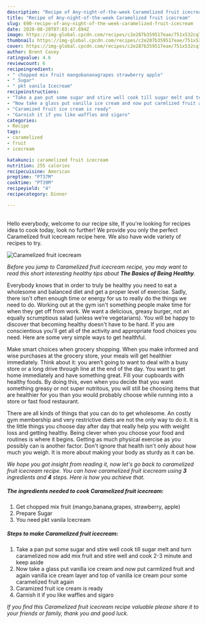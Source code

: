 ```yaml
---
description: "Recipe of Any-night-of-the-week Caramelized fruit icecream"
title: "Recipe of Any-night-of-the-week Caramelized fruit icecream"
slug: 690-recipe-of-any-night-of-the-week-caramelized-fruit-icecream
date: 2020-08-20T07:03:47.694Z
image: https://img-global.cpcdn.com/recipes/c2e287b359517eae/751x532cq70/caramelized-fruit-icecream-recipe-main-photo.jpg
thumbnail: https://img-global.cpcdn.com/recipes/c2e287b359517eae/751x532cq70/caramelized-fruit-icecream-recipe-main-photo.jpg
cover: https://img-global.cpcdn.com/recipes/c2e287b359517eae/751x532cq70/caramelized-fruit-icecream-recipe-main-photo.jpg
author: Brent Casey
ratingvalue: 4.6
reviewcount: 6
recipeingredient:
- " chopped mix fruit mangobananagrapes strawberry apple"
- " Sugar"
- " pkt vanila Icecream"
recipeinstructions:
- "Take a pan put some sugar and stire well cook till sugar melt and turn caramelized now add mix fruit and stire well and cook 2-3 minute and keep aside"
- "Now take a glass put vanilla ice cream and now put carmlized fruit and again vanilla ice cream layer and top of vanilla ice cream pour some caramelized fruit again"
- "Caramized fruit ice cream is ready"
- "Garnish it if you like waffles and sigaro"
categories:
- Recipe
tags:
- caramelized
- fruit
- icecream

katakunci: caramelized fruit icecream 
nutrition: 255 calories
recipecuisine: American
preptime: "PT37M"
cooktime: "PT39M"
recipeyield: "4"
recipecategory: Dinner

---
```

<br>
Hello everybody, welcome to our recipe site, If you're looking for recipes idea to cook today, look no further! We provide you only the perfect Caramelized fruit icecream recipe here. We also have wide variety of recipes to try.
<br>


![Caramelized fruit icecream](https://img-global.cpcdn.com/recipes/c2e287b359517eae/751x532cq70/caramelized-fruit-icecream-recipe-main-photo.jpg)

<i>Before you jump to Caramelized fruit icecream recipe, you may want to read this short interesting healthy tips about <strong>The Basics of Being Healthy</strong>.</i>

Everybody knows that in order to truly be healthy you need to eat a wholesome and balanced diet and get a proper level of exercise. Sadly, there isn't often enough time or energy for us to really do the things we need to do. Working out at the gym isn't something people make time for when they get off from work. We want a delicious, greasy burger, not an equally scrumptious salad (unless we’re vegetarians). You will be happy to discover that becoming healthy doesn't have to be hard. If you are conscientious you'll get all of the activity and appropriate food choices you need. Here are some very simple ways to get healthful.

Make smart choices when grocery shopping. When you make informed and wise purchases at the grocery store, your meals will get healthier immediately. Think about it: you aren’t going to want to deal with a busy store or a long drive through line at the end of the day. You want to get home immediately and have something great. Fill your cupboards with healthy foods. By doing this, even when you decide that you want something greasy or not super nutritous, you will still be choosing items that are healthier for you than you would probably choose while running into a store or fast food restaurant.

There are all kinds of things that you can do to get wholesome. An costly gym membership and very restrictive diets are not the only way to do it. It is the little things you choose day after day that really help you with weight loss and getting healthy. Being clever when you choose your food and routines is where it begins. Getting as much physical exercise as you possibly can is another factor. Don't ignore that health isn't only about how much you weigh. It is more about making your body as sturdy as it can be. 


<i>We hope you got insight from reading it, now let's go back to caramelized fruit icecream recipe. You can have caramelized fruit icecream using <strong>3</strong> ingredients and <strong>4</strong> steps. Here is how you achieve that.
</i>

##### The ingredients needed to cook Caramelized fruit icecream:

1. Get  chopped mix fruit (mango,banana,grapes, strawberry, apple)
1. Prepare  Sugar
1. You need  pkt vanila Icecream


##### Steps to make Caramelized fruit icecream:

1. Take a pan put some sugar and stire well cook till sugar melt and turn caramelized now add mix fruit and stire well and cook 2-3 minute and keep aside
1. Now take a glass put vanilla ice cream and now put carmlized fruit and again vanilla ice cream layer and top of vanilla ice cream pour some caramelized fruit again
1. Caramized fruit ice cream is ready
1. Garnish it if you like waffles and sigaro


<i>If you find this Caramelized fruit icecream recipe valuable please share it to your friends or family, thank you and good luck.</i>
